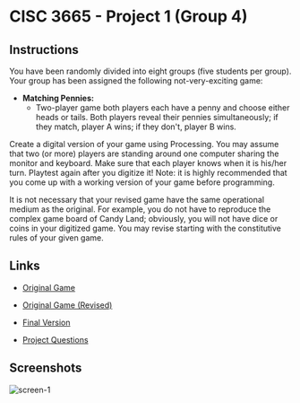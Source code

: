# CISC 3665 - Project 1 (Group 4)

## Instructions 
You have been randomly divided into eight groups (five students per group).
Your group has been assigned the following not-very-exciting game:

* **Matching Pennies:**
  - Two-player game both players each have a penny and choose either heads or
    tails. Both players reveal their pennies simultaneously; if they match, player A wins; if they don't, player
    B wins.
  
Create a digital version of your game using Processing. You may assume that two (or more) players are
standing around one computer sharing the monitor and keyboard. Make sure that each player knows when
it is his/her turn. Playtest again after you digitize it! Note: it is highly recommended that you come up
with a working version of your game before programming.

It is not necessary that your revised game have the same operational medium as the original. For example,
you do not have to reproduce the complex game board of Candy Land; obviously, you will not have dice or
coins in your digitized game. You may revise starting with the constitutive rules of your given game.

## Links
- [Original Game](https://www.openprocessing.org/sketch/602915)

- [Original Game (Revised)](https://www.openprocessing.org/sketch/605073)

- [Final Version](https://www.openprocessing.org/sketch/622216)

- [Project Questions](https://docs.google.com/document/d/1YQQet3zwv6L78opNYZV6jEZPtTAthXQq14Vr0ea3i6k/edit)

## Screenshots
![screen-1](https://i.imgur.com/W5gZCCT.png)
